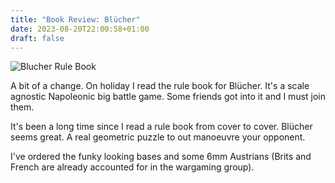 ```yaml
---
title: "Book Review: Blücher"
date: 2023-08-20T22:00:58+01:00
draft: false
---
```


![Blucher Rule Book](/content/images/2023/08/blucher.jpg)

A bit of a change. On holiday I read the rule book for Blücher. It's a scale agnostic Napoleonic big battle game. Some friends got into it and I must join them. 

It's been a long time since I read a rule book from cover to cover. Blücher seems great. A real geometric puzzle to out manoeuvre your opponent.

I've ordered the funky looking bases and some 6mm Austrians (Brits and French are already accounted for in the wargaming group).